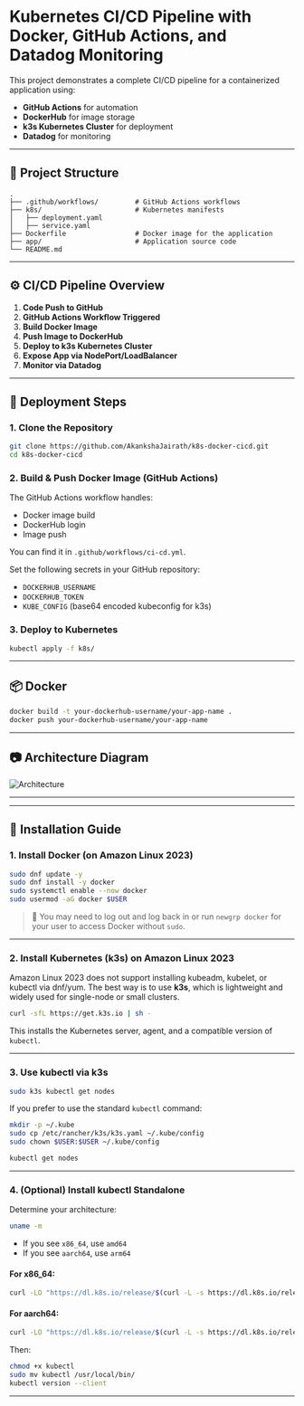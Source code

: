 
# Kubernetes CI/CD Pipeline with Docker, GitHub Actions, and Datadog Monitoring

This project demonstrates a complete CI/CD pipeline for a containerized application using:

- **GitHub Actions** for automation
- **DockerHub** for image storage
- **k3s Kubernetes Cluster** for deployment
- **Datadog** for monitoring

---

## 📁 Project Structure

```
.
├── .github/workflows/         # GitHub Actions workflows
├── k8s/                       # Kubernetes manifests
│   ├── deployment.yaml
│   ├── service.yaml
├── Dockerfile                 # Docker image for the application
├── app/                       # Application source code
└── README.md
```

---

## ⚙️ CI/CD Pipeline Overview

1. **Code Push to GitHub**
2. **GitHub Actions Workflow Triggered**
3. **Build Docker Image**
4. **Push Image to DockerHub**
5. **Deploy to k3s Kubernetes Cluster**
6. **Expose App via NodePort/LoadBalancer**
7. **Monitor via Datadog**

---

## 🚀 Deployment Steps

### 1. Clone the Repository

```bash
git clone https://github.com/AkankshaJairath/k8s-docker-cicd.git
cd k8s-docker-cicd
```

### 2. Build & Push Docker Image (GitHub Actions)

The GitHub Actions workflow handles:
- Docker image build
- DockerHub login
- Image push

You can find it in `.github/workflows/ci-cd.yml`.

Set the following secrets in your GitHub repository:
- `DOCKERHUB_USERNAME`
- `DOCKERHUB_TOKEN`
- `KUBE_CONFIG` (base64 encoded kubeconfig for k3s)

### 3. Deploy to Kubernetes

```bash
kubectl apply -f k8s/
```

---

## 📦 Docker

```bash
docker build -t your-dockerhub-username/your-app-name .
docker push your-dockerhub-username/your-app-name
```

---


## 📷 Architecture Diagram

![Architecture](.k8s-cicd-architecture.io)

---

---

## 🧰 Installation Guide

### 1. Install Docker (on Amazon Linux 2023)

```bash
sudo dnf update -y
sudo dnf install -y docker
sudo systemctl enable --now docker
sudo usermod -aG docker $USER
```

> 🔁 You may need to log out and log back in or run `newgrp docker` for your user to access Docker without `sudo`.

---

### 2. Install Kubernetes (k3s) on Amazon Linux 2023

Amazon Linux 2023 does not support installing kubeadm, kubelet, or kubectl via dnf/yum. The best way is to use **k3s**, which is lightweight and widely used for single-node or small clusters.

```bash
curl -sfL https://get.k3s.io | sh -
```

This installs the Kubernetes server, agent, and a compatible version of `kubectl`.

---

### 3. Use kubectl via k3s

```bash
sudo k3s kubectl get nodes
```

If you prefer to use the standard `kubectl` command:

```bash
mkdir -p ~/.kube
sudo cp /etc/rancher/k3s/k3s.yaml ~/.kube/config
sudo chown $USER:$USER ~/.kube/config

kubectl get nodes
```

---

### 4. (Optional) Install kubectl Standalone

Determine your architecture:

```bash
uname -m
```

- If you see `x86_64`, use `amd64`
- If you see `aarch64`, use `arm64`

#### For x86_64:

```bash
curl -LO "https://dl.k8s.io/release/$(curl -L -s https://dl.k8s.io/release/stable.txt)/bin/linux/amd64/kubectl"
```

#### For aarch64:

```bash
curl -LO "https://dl.k8s.io/release/$(curl -L -s https://dl.k8s.io/release/stable.txt)/bin/linux/arm64/kubectl"
```

Then:

```bash
chmod +x kubectl
sudo mv kubectl /usr/local/bin/
kubectl version --client
```

---

